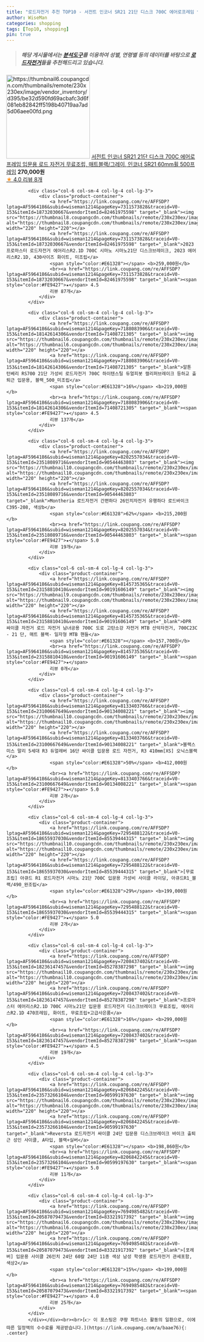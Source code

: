 ```yaml
---
title: "로드자전거 추천 TOP10 - 서전트 인코너 SR21 21단 디스크 700C 에어로프레임 입문용 로드 자전거 무료조립, 매트블랙/그레이, 인코너 SR21 "
author: WiseMan
categories: shopping
tags: [Top10, shopping]
pin: true
---
```


> ##### 해당 게시물에서는 [**분석도구**](https://itemscout.io/)를 이용하여 **성별**, **연령별** 등의 데이터를 바탕으로 [**로드자전거**](https://link.coupang.com/a/baae76)들을 추천해드리고 있습니다.
<div class="container"><div class="row">
            <div class="col-6 col-sm-4 col-lg-4 col-lg-3">
                <div class="product-container">
                    <a href="https://link.coupang.com/re/AFFSDP?lptag=AF5964186&subid=wiseman1214&pageKey=8001067686&traceid=V0-153&itemId=22279916552&vendorItemId=86407434084" target="_blank"><img src="https://thumbnail6.coupangcdn.com/thumbnails/remote/230x230ex/image/vendor_inventory/d395/be32d590fd69acbafc3d6f081eb82842ff5198b40719aa7ad5d06aee00fd.png" alt="https://thumbnail6.coupangcdn.com/thumbnails/remote/230x230ex/image/vendor_inventory/d395/be32d590fd69acbafc3d6f081eb82842ff5198b40719aa7ad5d06aee00fd.png" width="220" height="220"></a>
                    <a href="https://link.coupang.com/re/AFFSDP?lptag=AF5964186&subid=wiseman1214&pageKey=8001067686&traceid=V0-153&itemId=22279916552&vendorItemId=86407434084" target="_blank">서전트 인코너 SR21 21단 디스크 700C 에어로프레임 입문용 로드 자전거 무료조립, 매트블랙/그레이, 인코너 SR21 60mm휠 500프레임</a>
                    <span style="color:#E61328"></span> <b>270,000원</b>
                    <br><a href="https://link.coupang.com/re/AFFSDP?lptag=AF5964186&subid=wiseman1214&pageKey=8001067686&traceid=V0-153&itemId=22279916552&vendorItemId=86407434084" target="_blank"><span style="color:#FE9427">★</span> 4.0
                    리뷰 8개</a>
                </div>
            </div>
            
            <div class="col-6 col-sm-4 col-lg-4 col-lg-3">
                <div class="product-container">
                    <a href="https://link.coupang.com/re/AFFSDP?lptag=AF5964186&subid=wiseman1214&pageKey=7311573828&traceid=V0-153&itemId=18732030667&vendorItemId=82461975598" target="_blank"><img src="https://thumbnail8.coupangcdn.com/thumbnails/remote/230x230ex/image/vendor_inventory/cced/53c5f8ef2d56983d89d969f4b0f43f44cfd1799841c2070e3e28b5d2067b.jpg" alt="https://thumbnail8.coupangcdn.com/thumbnails/remote/230x230ex/image/vendor_inventory/cced/53c5f8ef2d56983d89d969f4b0f43f44cfd1799841c2070e3e28b5d2067b.jpg" width="220" height="220"></a>
                    <a href="https://link.coupang.com/re/AFFSDP?lptag=AF5964186&subid=wiseman1214&pageKey=7311573828&traceid=V0-153&itemId=18732030667&vendorItemId=82461975598" target="_blank">2023 프로마스터 로드자전거 에어리스R2.1D 700C 시마노 시마노21단 디스크브레이크, 2023 에어리스R2.1D, 430사이즈 화이트, 미조립</a>
                    <span style="color:#E61328"></span> <b>259,000원</b>
                    <br><a href="https://link.coupang.com/re/AFFSDP?lptag=AF5964186&subid=wiseman1214&pageKey=7311573828&traceid=V0-153&itemId=18732030667&vendorItemId=82461975598" target="_blank"><span style="color:#FE9427">★</span> 4.5
                    리뷰 87개</a>
                </div>
            </div>
            
            <div class="col-6 col-sm-4 col-lg-4 col-lg-3">
                <div class="product-container">
                    <a href="https://link.coupang.com/re/AFFSDP?lptag=AF5964186&subid=wiseman1214&pageKey=7188083906&traceid=V0-153&itemId=18142614306&vendorItemId=71408721305" target="_blank"><img src="https://thumbnail6.coupangcdn.com/thumbnails/remote/230x230ex/image/vendor_inventory/7d45/6bf309041a03a5d0924e5187d03c7a8ac70396f97d4d934df085114950da.jpg" alt="https://thumbnail6.coupangcdn.com/thumbnails/remote/230x230ex/image/vendor_inventory/7d45/6bf309041a03a5d0924e5187d03c7a8ac70396f97d4d934df085114950da.jpg" width="220" height="220"></a>
                    <a href="https://link.coupang.com/re/AFFSDP?lptag=AF5964186&subid=wiseman1214&pageKey=7188083906&traceid=V0-153&itemId=18142614306&vendorItemId=71408721305" target="_blank">알톤 턴베리 RS700 21단 가성비 로드자전거 700C 하이텐스틸 듀얼피봇 캘리퍼브레이크 등하교 출퇴근 입문용, 블랙_500_미조립</a>
                    <span style="color:#E61328">16%</span> <b>219,000원</b>
                    <br><a href="https://link.coupang.com/re/AFFSDP?lptag=AF5964186&subid=wiseman1214&pageKey=7188083906&traceid=V0-153&itemId=18142614306&vendorItemId=71408721305" target="_blank"><span style="color:#FE9427">★</span> 4.5
                    리뷰 137개</a>
                </div>
            </div>
            
            <div class="col-6 col-sm-4 col-lg-4 col-lg-3">
                <div class="product-container">
                    <a href="https://link.coupang.com/re/AFFSDP?lptag=AF5964186&subid=wiseman1214&pageKey=8202557034&traceid=V0-153&itemId=23518089716&vendorItemId=90544463803" target="_blank"><img src="https://thumbnail10.coupangcdn.com/thumbnails/remote/230x230ex/image/vendor_inventory/1ee1/871860e2dd6a6924405d9ba99804ed9125a4a89579c2762ef2f26ec005d2.png" alt="https://thumbnail10.coupangcdn.com/thumbnails/remote/230x230ex/image/vendor_inventory/1ee1/871860e2dd6a6924405d9ba99804ed9125a4a89579c2762ef2f26ec005d2.png" width="220" height="220"></a>
                    <a href="https://link.coupang.com/re/AFFSDP?lptag=AF5964186&subid=wiseman1214&pageKey=8202557034&traceid=V0-153&itemId=23518089716&vendorItemId=90544463803" target="_blank">Montheria 로드자전거 간편하다 26인치자전거 유행하다 로드바이크 C395-208, 색상b</a>
                    <span style="color:#E61328">62%</span> <b>215,200원</b>
                    <br><a href="https://link.coupang.com/re/AFFSDP?lptag=AF5964186&subid=wiseman1214&pageKey=8202557034&traceid=V0-153&itemId=23518089716&vendorItemId=90544463803" target="_blank"><span style="color:#FE9427">★</span> 5.0
                    리뷰 19개</a>
                </div>
            </div>
            
            <div class="col-6 col-sm-4 col-lg-4 col-lg-3">
                <div class="product-container">
                    <a href="https://link.coupang.com/re/AFFSDP?lptag=AF5964186&subid=wiseman1214&pageKey=8145735365&traceid=V0-153&itemId=23158810410&vendorItemId=90191606149" target="_blank"><img src="https://thumbnail9.coupangcdn.com/thumbnails/remote/230x230ex/image/vendor_inventory/0cc4/c08952b40654dae29c1e2f9cc3fc787b9062af8c34e4538a7f6f0cd220bb.png" alt="https://thumbnail9.coupangcdn.com/thumbnails/remote/230x230ex/image/vendor_inventory/0cc4/c08952b40654dae29c1e2f9cc3fc787b9062af8c34e4538a7f6f0cd220bb.png" width="220" height="220"></a>
                    <a href="https://link.coupang.com/re/AFFSDP?lptag=AF5964186&subid=wiseman1214&pageKey=8145735365&traceid=V0-153&itemId=23158810410&vendorItemId=90191606149" target="_blank">DPR 싸이클 자전거 로드 자전거 남녀공용 700C 도로 고탄소강 자전거 MTB 산악자전거, 700C23C - 21 단, 매트 블랙- 일자형 MTB 핸들</a>
                    <span style="color:#E61328"></span> <b>157,700원</b>
                    <br><a href="https://link.coupang.com/re/AFFSDP?lptag=AF5964186&subid=wiseman1214&pageKey=8145735365&traceid=V0-153&itemId=23158810410&vendorItemId=90191606149" target="_blank"><span style="color:#FE9427">★</span> 
                    리뷰 0개</a>
                </div>
            </div>
            
            <div class="col-6 col-sm-4 col-lg-4 col-lg-3">
                <div class="product-container">
                    <a href="https://link.coupang.com/re/AFFSDP?lptag=AF5964186&subid=wiseman1214&pageKey=8133403766&traceid=V0-153&itemId=23100667649&vendorItemId=90134008221" target="_blank"><img src="https://thumbnail10.coupangcdn.com/thumbnails/remote/230x230ex/image/vendor_inventory/da8d/483246cea055060dd0bdce8bfa309ab8d9f684329387b75ff1b56bcf0ca2.png" alt="https://thumbnail10.coupangcdn.com/thumbnails/remote/230x230ex/image/vendor_inventory/da8d/483246cea055060dd0bdce8bfa309ab8d9f684329387b75ff1b56bcf0ca2.png" width="220" height="220"></a>
                    <a href="https://link.coupang.com/re/AFFSDP?lptag=AF5964186&subid=wiseman1214&pageKey=8133403766&traceid=V0-153&itemId=23100667649&vendorItemId=90134008221" target="_blank">블랙스미스 말리 5세대 R3 듀얼레버 16단 싸이클 입문용 로드 자전거, R3 410mm[XS] 오닉스블랙</a>
                    <span style="color:#E61328">50%</span> <b>412,000원</b>
                    <br><a href="https://link.coupang.com/re/AFFSDP?lptag=AF5964186&subid=wiseman1214&pageKey=8133403766&traceid=V0-153&itemId=23100667649&vendorItemId=90134008221" target="_blank"><span style="color:#FE9427">★</span> 5.0
                    리뷰 2개</a>
                </div>
            </div>
            
            <div class="col-6 col-sm-4 col-lg-4 col-lg-3">
                <div class="product-container">
                    <a href="https://link.coupang.com/re/AFFSDP?lptag=AF5964186&subid=wiseman1214&pageKey=7295488122&traceid=V0-153&itemId=18655937030&vendorItemId=85539444315" target="_blank"><img src="https://thumbnail10.coupangcdn.com/thumbnails/remote/230x230ex/image/vendor_inventory/f11d/945d1564f8a27d50d4cdd93a18f54eafd8b8c57bb97aea969881aba912b4.jpg" alt="https://thumbnail10.coupangcdn.com/thumbnails/remote/230x230ex/image/vendor_inventory/f11d/945d1564f8a27d50d4cdd93a18f54eafd8b8c57bb97aea969881aba912b4.jpg" width="220" height="220"></a>
                    <a href="https://link.coupang.com/re/AFFSDP?lptag=AF5964186&subid=wiseman1214&pageKey=7295488122&traceid=V0-153&itemId=18655937030&vendorItemId=85539444315" target="_blank">[무료조립] 아큐드 R1 로드자전거 시마노 21단 700C 입문용 가성비 사이클 라이딩, 아큐드R1_블랙/490_완조립</a>
                    <span style="color:#E61328">29%</span> <b>199,000원</b>
                    <br><a href="https://link.coupang.com/re/AFFSDP?lptag=AF5964186&subid=wiseman1214&pageKey=7295488122&traceid=V0-153&itemId=18655937030&vendorItemId=85539444315" target="_blank"><span style="color:#FE9427">★</span> 5.0
                    리뷰 2개</a>
                </div>
            </div>
            
            <div class="col-6 col-sm-4 col-lg-4 col-lg-3">
                <div class="product-container">
                    <a href="https://link.coupang.com/re/AFFSDP?lptag=AF5964186&subid=wiseman1214&pageKey=7208437402&traceid=V0-153&itemId=18236147457&vendorItemId=85278387298" target="_blank"><img src="https://thumbnail10.coupangcdn.com/thumbnails/remote/230x230ex/image/vendor_inventory/ec8c/0942f88efd93c5aa7f0edbd46bb7cb9eaab8568bc5202335b9c8304f5785.png" alt="https://thumbnail10.coupangcdn.com/thumbnails/remote/230x230ex/image/vendor_inventory/ec8c/0942f88efd93c5aa7f0edbd46bb7cb9eaab8568bc5202335b9c8304f5785.png" width="220" height="220"></a>
                    <a href="https://link.coupang.com/re/AFFSDP?lptag=AF5964186&subid=wiseman1214&pageKey=7208437402&traceid=V0-153&itemId=18236147457&vendorItemId=85278387298" target="_blank">프로마스터 에어리스R2.1D 700C 시마노21단 입문용 로드자전거 디스크브레이크 무료조립, 에어리스R2.1D 470프레임, 화이트, 무료조립+고급사은품</a>
                    <span style="color:#E61328">16%</span> <b>299,000원</b>
                    <br><a href="https://link.coupang.com/re/AFFSDP?lptag=AF5964186&subid=wiseman1214&pageKey=7208437402&traceid=V0-153&itemId=18236147457&vendorItemId=85278387298" target="_blank"><span style="color:#FE9427">★</span> 4.5
                    리뷰 19개</a>
                </div>
            </div>
            
            <div class="col-6 col-sm-4 col-lg-4 col-lg-3">
                <div class="product-container">
                    <a href="https://link.coupang.com/re/AFFSDP?lptag=AF5964186&subid=wiseman1214&pageKey=8206842245&traceid=V0-153&itemId=23573266104&vendorItemId=90599197630" target="_blank"><img src="https://thumbnail6.coupangcdn.com/thumbnails/remote/230x230ex/image/vendor_inventory/ef3a/d329ca45bf104756f967b2550d026d7e089fd3cf1fd468a3ee78d8570163.jpg" alt="https://thumbnail6.coupangcdn.com/thumbnails/remote/230x230ex/image/vendor_inventory/ef3a/d329ca45bf104756f967b2550d026d7e089fd3cf1fd468a3ee78d8570163.jpg" width="220" height="220"></a>
                    <a href="https://link.coupang.com/re/AFFSDP?lptag=AF5964186&subid=wiseman1214&pageKey=8206842245&traceid=V0-153&itemId=23573266104&vendorItemId=90599197630" target="_blank">Reversta 로드자전거 싸이클 24단 입문용 디스크브레이크 바이크 출퇴근 성인 사이클, A타입, 블랙+실버</a>
                    <span style="color:#E61328"></span> <b>198,860원</b>
                    <br><a href="https://link.coupang.com/re/AFFSDP?lptag=AF5964186&subid=wiseman1214&pageKey=8206842245&traceid=V0-153&itemId=23573266104&vendorItemId=90599197630" target="_blank"><span style="color:#FE9427">★</span> 5.0
                    리뷰 11개</a>
                </div>
            </div>
            
            <div class="col-6 col-sm-4 col-lg-4 col-lg-3">
                <div class="product-container">
                    <a href="https://link.coupang.com/re/AFFSDP?lptag=AF5964186&subid=wiseman1214&pageKey=7694985482&traceid=V0-153&itemId=20587079473&vendorItemId=83321917392" target="_blank"><img src="https://thumbnail6.coupangcdn.com/thumbnails/remote/230x230ex/image/vendor_inventory/4f52/b9739ac880c94302be682633b51acb776287e2a71ad69f142c7b46224d37.jpg" alt="https://thumbnail6.coupangcdn.com/thumbnails/remote/230x230ex/image/vendor_inventory/4f52/b9739ac880c94302be682633b51acb776287e2a71ad69f142c7b46224d37.jpg" width="220" height="220"></a>
                    <a href="https://link.coupang.com/re/AFFSDP?lptag=AF5964186&subid=wiseman1214&pageKey=7694985482&traceid=V0-153&itemId=20587079473&vendorItemId=83321917392" target="_blank">[포레버] 입문용 사이클 26인치 24단 60칼 24단 11종 색상 남성 학생용 로드자전거 관세포함, 색상2</a>
                    <span style="color:#E61328">15%</span> <b>199,000원</b>
                    <br><a href="https://link.coupang.com/re/AFFSDP?lptag=AF5964186&subid=wiseman1214&pageKey=7694985482&traceid=V0-153&itemId=20587079473&vendorItemId=83321917392" target="_blank"><span style="color:#FE9427">★</span> 4.0
                    리뷰 25개</a>
                </div>
            </div>
            </div></div><br><br>[👉 이 포스팅은 쿠팡 파트너스 활동의 일환으로, 이에 따른 일정액의 수수료를 제공받습니다.](https://link.coupang.com/a/baae76){: .center}